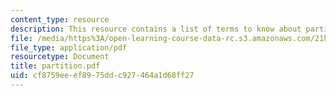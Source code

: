 ```yaml
---
content_type: resource
description: This resource contains a list of terms to know about partition and independence.
file: /media/https%3A/open-learning-course-data-rc.s3.amazonaws.com/21h-571-the-making-of-modern-south-asia-fall-2006/cf8759eeef8975ddc927464a1d68ff27_partition.pdf
file_type: application/pdf
resourcetype: Document
title: partition.pdf
uid: cf8759ee-ef89-75dd-c927-464a1d68ff27
---
```

